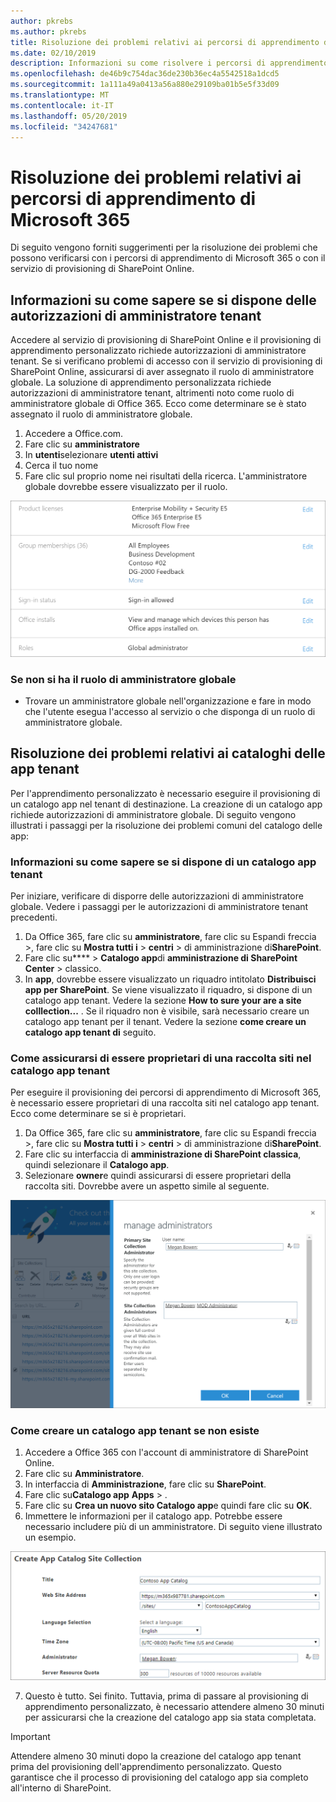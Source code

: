 ```yaml
---
author: pkrebs
ms.author: pkrebs
title: Risoluzione dei problemi relativi ai percorsi di apprendimento di Microsoft 365
ms.date: 02/10/2019
description: Informazioni su come risolvere i percorsi di apprendimento di Microsoft 365
ms.openlocfilehash: de46b9c754dac36de230b36ec4a5542518a1dcd5
ms.sourcegitcommit: 1a111a49a0413a56a880e29109ba01b5e5f33d09
ms.translationtype: MT
ms.contentlocale: it-IT
ms.lasthandoff: 05/20/2019
ms.locfileid: "34247681"
---
```

# <a name="troubleshoot-microsoft-365-learning-pathways"></a>Risoluzione dei problemi relativi ai percorsi di apprendimento di Microsoft 365

Di seguito vengono forniti suggerimenti per la risoluzione dei problemi che possono verificarsi con i percorsi di apprendimento di Microsoft 365 o con il servizio di provisioning di SharePoint Online.

## <a name="how-to-know-if-you-have-tenant-admin-permissions"></a>Informazioni su come sapere se si dispone delle autorizzazioni di amministratore tenant

Accedere al servizio di provisioning di SharePoint Online e il provisioning di apprendimento personalizzato richiede autorizzazioni di amministratore tenant. Se si verificano problemi di accesso con il servizio di provisioning di SharePoint Online, assicurarsi di aver assegnato il ruolo di amministratore globale. La soluzione di apprendimento personalizzata richiede autorizzazioni di amministratore tenant, altrimenti noto come ruolo di amministratore globale di Office 365. Ecco come determinare se è stato assegnato il ruolo di amministratore globale.

1.  Accedere a Office.com.
2.  Fare clic su **amministratore**
3.  In **utenti**selezionare **utenti attivi**
4.  Cerca il tuo nome
5.  Fare clic sul proprio nome nei risultati della ricerca. L'amministratore globale dovrebbe essere visualizzato per il ruolo.

![CG-globaladminrole. png](media/cg-globaladminrole.png)

### <a name="if-you-dont-have-the-global-administrator-role"></a>Se non si ha il ruolo di amministratore globale
- Trovare un amministratore globale nell'organizzazione e fare in modo che l'utente esegua l'accesso al servizio o che disponga di un ruolo di amministratore globale.

## <a name="tenant-app-catalog-troubleshooting"></a>Risoluzione dei problemi relativi ai cataloghi delle app tenant
Per l'apprendimento personalizzato è necessario eseguire il provisioning di un catalogo app nel tenant di destinazione. La creazione di un catalogo app richiede autorizzazioni di amministratore globale. Di seguito vengono illustrati i passaggi per la risoluzione dei problemi comuni del catalogo delle app:

### <a name="how-to-know-if-you-have-a-tenant-app-catalog"></a>Informazioni su come sapere se si dispone di un catalogo app tenant 
Per iniziare, verificare di disporre delle autorizzazioni di amministratore globale. Vedere i passaggi per le autorizzazioni di amministratore tenant precedenti.

1. Da Office 365, fare clic su **amministratore**, fare clic su Espandi freccia >, fare clic su **Mostra tutti i** > **centri** > di amministrazione di**SharePoint**.
2. Fare clic su**** > **Catalogo app**di **amministrazione di SharePoint Center** > classico.
3. In **app**, dovrebbe essere visualizzato un riquadro intitolato **Distribuisci app per SharePoint**. Se viene visualizzato il riquadro, si dispone di un catalogo app tenant. Vedere la sezione **How to sure your are a site colllection...** . Se il riquadro non è visibile, sarà necessario creare un catalogo app tenant per il tenant. Vedere la sezione **come creare un catalogo app tenant di** seguito.

### <a name="how-to-ensure-you-are-a-site-collection-owner-on-the-tenant-app-catalog"></a>Come assicurarsi di essere proprietari di una raccolta siti nel catalogo app tenant 
Per eseguire il provisioning dei percorsi di apprendimento di Microsoft 365, è necessario essere proprietari di una raccolta siti nel catalogo app tenant. Ecco come determinare se si è proprietari.

1. Da Office 365, fare clic su **amministratore**, fare clic su Espandi freccia >, fare clic su **Mostra tutti i** > **centri** > di amministrazione di**SharePoint**.
2. Fare clic su interfaccia di **amministrazione di SharePoint classica**, quindi selezionare il **Catalogo app**.
3. Selezionare **owner**e quindi assicurarsi di essere proprietari della raccolta siti. Dovrebbe avere un aspetto simile al seguente.
 
![CG-sitecollectionowner. png](media/cg-sitecollectionowner.png)

### <a name="how-to-create-a-tenant-app-catalog-if-one-doesnt-exists"></a>Come creare un catalogo app tenant se non esiste 
1. Accedere a Office 365 con l'account di amministratore di SharePoint Online.
2. Fare clic su **Amministratore**.
3. In interfaccia di **Amministrazione**, fare clic su **SharePoint**. 
4. Fare clic su**Catalogo app** **Apps** > .
5. Fare clic su **Crea un nuovo sito Catalogo app**e quindi fare clic su **OK**. 
6.  Immettere le informazioni per il catalogo app. Potrebbe essere necessario includere più di un amministratore. Di seguito viene illustrato un esempio.  

![CG-appcatalogfinish. png](media/cg-appcatalogfinish.png)

7.  Questo è tutto. Sei finito. Tuttavia, prima di passare al provisioning di apprendimento personalizzato, è necessario attendere almeno 30 minuti per assicurarsi che la creazione del catalogo app sia stata completata. 

> [!IMPORTANT]
> Attendere almeno 30 minuti dopo la creazione del catalogo app tenant prima del provisioning dell'apprendimento personalizzato. Questo garantisce che il processo di provisioning del catalogo app sia completo all'interno di SharePoint. 
